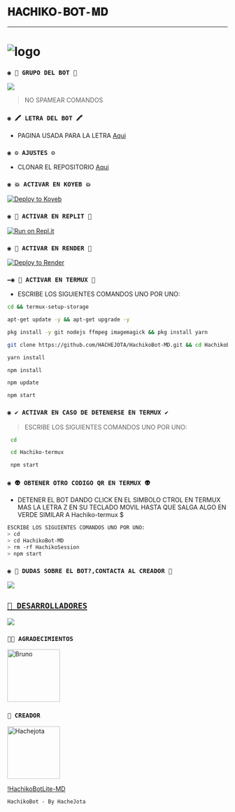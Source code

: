 # ` 𝐇𝐀𝐂𝐇𝐈𝐊𝐎-𝐁𝐎𝐓-𝐌𝐃 ` 

------------------

# ![logo](https://telegra.ph/file/ff484bd2a70947468449f.jpg)

### `◉ 💟 GRUPO DEL BOT 💟`

<a href="https://chat.whatsapp.com/LRQdtS7nKt89NBUPWJDjzh" target="blank"><img src="https://img.shields.io/badge/GRUPO_OFC_DEL_BOT_-25D366?style=for-the-badge&logo=whatsapp&logoColor=white" /></a>



 > NO SPAMEAR COMANDOS


### `◉ 🖍 LETRA DEL BOT 🖍`
- PAGINA USADA PARA LA LETRA [Aqui](https://smiley.cool/es/weirdmaker.php)


### `◉ ⚙️ AJUSTES ⚙️`
- CLONAR EL REPOSITORIO [Aqui](https://github.com/HACHEJOTA/Hachiko-Bot-MD/fork)

  
### `◉ 💥 ACTIVAR EN KOYEB 💥`

[![Deploy to Koyeb](https://www.koyeb.com/static/images/deploy/button.svg)](https://app.koyeb.com/deploy?type=git&repository=https://github.com/HACHEJOTA/Hachiko-Bot-MD&branch=master&name=hachikobot)
  
### `◉ 🌌 ACTIVAR EN REPLIT 🌌`

[![Run on Repl.it](https://repl.it/badge/github/HACHEJOTA/Hachiko-Bot-MD)](https://repl.it/github/HACHEJOTA/Hachiko-Bot-MD) 
  
### `◉ 🔰 ACTIVAR EN RENDER 🔰`

[![Deploy to Render](https://render.com/images/deploy-to-render-button.svg)](https://dashboard.render.com/blueprint/new?repo=https%3A%2F%2Fgithub.com%2FHACHEJOTA%2FHachiko-Bot-MD) 

### `—◉ 👾 ACTIVAR EN TERMUX 👾` 
- ESCRIBE LOS SIGUIENTES COMANDOS UNO POR UNO:
```bash
cd && termux-setup-storage
```

```bash
apt-get update -y && apt-get upgrade -y
```

```bash
pkg install -y git nodejs ffmpeg imagemagick && pkg install yarn 
```

```bash
git clone https://github.com/HACHEJOTA/HachikoBot-MD.git && cd HachikoBot-MD
```

```bash
yarn install
```

```bash
npm install
```

```bash
npm update
```

```bash
npm start
```

### `◉ ✔️ ACTIVAR EN CASO DE DETENERSE EN TERMUX ✔️`

> ESCRIBE LOS SIGUIENTES COMANDOS UNO POR UNO:
```bash
 cd
```
```bash
 cd Hachiko-termux
```
```bash
 npm start
```

### `◉ 👽 OBTENER OTRO CODIGO QR EN TERMUX 👽`
- DETENER EL BOT DANDO CLICK EN EL SIMBOLO CTROL EN TERMUX MAS LA LETRA Z EN SU TECLADO MOVIL HASTA QUE SALGA ALGO EN VERDE SIMILAR A Hachiko-termux $  
```bash
ESCRIBE LOS SIGUIENTES COMANDOS UNO POR UNO:
> cd 
> cd HachikoBot-MD
> rm -rf HachikoSession
> npm start
```

 ### `◉ 👑 DUDAS SOBRE EL BOT?,CONTACTA AL CREADOR 👑`
<a href="http://wa.me/51992004117" target="blank"><img src="https://img.shields.io/badge/HACHE_JOTA_CREADOR-25D366?style=for-the-badge&logo=whatsapp&logoColor=white" />


## `🐶 DESARROLLADORES`
<a href="https://github.com/HACHEJOTA/HachikoBot-MD/graphs/contributors">
<img src="https://contrib.rocks/image?repo=HACHEJOTA/HachikoBot-MD" /> 
</a>

### `🐕‍🦺 AGRADECIMIENTOS`
<a
href="https://github.com/BrunoSobrino"><img src="https://telegra.ph/file/ff484bd2a70947468449f.jpg" width="120" height="120" alt="Bruno"/></a>

### `👑 CREADOR` 
<a
href="https://github.com/HACHEJOTA"><img src="https://github.com/HACHEJOTA.png" width="120" height="120" alt="Hachejota"/></a>

[!HachikoBotLite-MD](https://github.com/OfcDiego/HachikoBotLite-MD)
  
`HachikoBot - By HacheJota`

